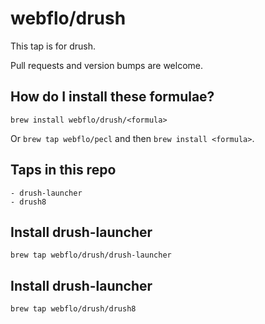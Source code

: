 # webflo/drush

This tap is for drush.

Pull requests and version bumps are welcome.

## How do I install these formulae?
`brew install webflo/drush/<formula>`

Or `brew tap webflo/pecl` and then `brew install <formula>`.

## Taps in this repo

```
- drush-launcher
- drush8
```

## Install drush-launcher

```
brew tap webflo/drush/drush-launcher
```

## Install drush-launcher

```
brew tap webflo/drush/drush8
```

